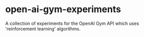 # open-ai-gym-experiments
A collection of experiments for the OpenAI Gym API which uses 'reinforcement learning' algorithms.
